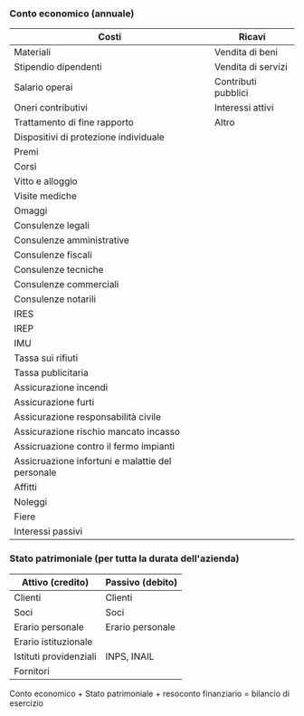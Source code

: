 ### Conto economico (annuale)
|Costi|Ricavi|
|---|---|
|Materiali|Vendita di beni|
|Stipendio dipendenti|Vendita di servizi|
|Salario operai|Contributi pubblici|
|Oneri contributivi|Interessi attivi|
|Trattamento di fine rapporto|Altro|
|Dispositivi di protezione individuale||
|Premi||
|Corsi||
|Vitto e alloggio||
|Visite mediche||
|Omaggi||
|Consulenze legali||
|Consulenze amministrative||
|Consulenze fiscali||
|Consulenze tecniche||
|Consulenze commerciali||
|Consulenze notarili||
|IRES||
|IREP||
|IMU||
|Tassa sui rifiuti||
|Tassa publicitaria||
|Assicurazione incendi||
|Assicurazione furti||
|Assicurazione responsabilità civile||
|Assicurazione rischio mancato incasso||
|Assicruazione contro il fermo impianti||
|Assicruazione infortuni e malattie del personale||
|Affitti||
|Noleggi||
|Fiere||
|Interessi passivi||

### Stato patrimoniale (per tutta la durata dell'azienda)
|Attivo (credito)|Passivo (debito)|
|---|---|
|Clienti|Clienti|
|Soci|Soci|
|Erario personale|Erario personale|
|Erario istituzionale||
|Istituti providenziali|INPS, INAIL|
|Fornitori||
Conto economico + Stato patrimoniale + resoconto finanziario = bilancio di esercizio